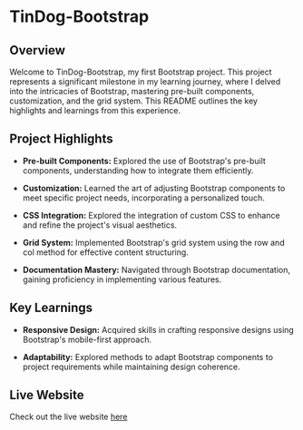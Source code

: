 # TinDog-Bootstrap

## Overview

Welcome to TinDog-Bootstrap, my first Bootstrap project. This project represents a significant milestone in my learning journey, where I delved into the intricacies of Bootstrap, mastering pre-built components, customization, and the grid system. This README outlines the key highlights and learnings from this experience.

## Project Highlights

- **Pre-built Components:** Explored the use of Bootstrap's pre-built components, understanding how to integrate them efficiently.

- **Customization:** Learned the art of adjusting Bootstrap components to meet specific project needs, incorporating a personalized touch.

- **CSS Integration:** Explored the integration of custom CSS to enhance and refine the project's visual aesthetics.

- **Grid System:** Implemented Bootstrap's grid system using the row and col method for effective content structuring.

- **Documentation Mastery:** Navigated through Bootstrap documentation, gaining proficiency in implementing various features.

## Key Learnings

- **Responsive Design:** Acquired skills in crafting responsive designs using Bootstrap's mobile-first approach.

- **Adaptability:** Explored methods to adapt Bootstrap components to project requirements while maintaining design coherence.


## Live Website

Check out the live website [here](https://mohammedfaiyaz29.github.io/TinDog-Bootstrap/)



